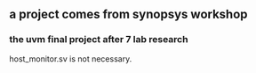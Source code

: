 ## a project comes from synopsys workshop

### the uvm final project after 7 lab research

host_monitor.sv is not necessary.
